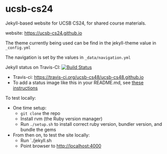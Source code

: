 # ucsb-cs24

Jekyll-based website for UCSB CS24, for shared course materials.

website: <https://ucsb-cs24.github.io>

The theme currently being used can be find in the jekyll-theme value
in `_config.yml`

The navigation is set by the values in `_data/navigation.yml`

Jekyll status on Travis-CI: [![Build Status](https://travis-ci.org/ucsb-cs24/ucsb-cs24.github.io.svg?branch=master)](https://travis-ci.org/ucsb-cs24/ucsb-cs24.github.io)

* Travis-ci: https://travis-ci.org/ucsb-cs48/ucsb-cs48.github.io
* To add a status image like this in your README.md, see [these instructions](https://docs.travis-ci.com/user/status-images/)

To test locally:
* One time setup:
    * `git clone` the repo
    * Install rvm (the Ruby version manager)
    * Run `./setup.sh` to install correct ruby version, bundler version, and bundle the gems
* From then on, to test the site locally:
    * Run `./jekyll.sh
    * Point browser to <http://localhost:4000>
